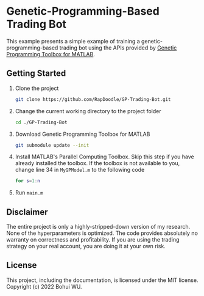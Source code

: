 # Genetic-Programming-Based Trading Bot
This example presents a simple example of training a genetic-programming-based trading bot using the APIs provided by [Genetic Programming Toolbox for MATLAB](https://github.com/RapDoodle/Genetic-Programming-MATLAB).

## Getting Started
1. Clone the project
    ```bash
    git clone https://github.com/RapDoodle/GP-Trading-Bot.git
    ```

1. Change the current working directory to the project folder
    ```bash
    cd ./GP-Trading-Bot
    ```

1. Download Genetic Programming Toolbox for MATLAB
    ```bash
    git submodule update --init
    ```

1. Install MATLAB's Parallel Computing Toolbox. Skip this step if you have already installed the toolbox. If the toolbox is not available to you, change line 34 in `MyGPModel.m` to the following code
    ```matlab
    for s=1:n
    ```

1. Run `main.m`

## Disclaimer
The entire project is only a highly-stripped-down version of my research. None of the hyperparameters is optimized. The code provides absolutely no warranty on correctness and profitability. If you are using the trading strategy on your real account, you are doing it at your own risk.

## License
This project, including the documentation, is licensed under the MIT license. Copyright (c) 2022 Bohui WU.